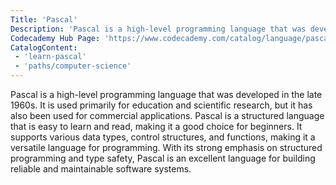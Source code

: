```yaml
---
Title: 'Pascal'
Description: 'Pascal is a high-level programming language that was developed in the late 1960s. It is used primarily for education and scientific research, but it has also been used for commercial applications. Pascal is a structured language that is easy to learn and read, making it a good choice for beginners. It supports various data types, control structures, and functions, making it a versatile language for programming.'
Codecademy Hub Page: 'https://www.codecademy.com/catalog/language/pascal'
CatalogContent:
 - 'learn-pascal'
 - 'paths/computer-science'
---
```

Pascal is a high-level programming language that was developed in the late 1960s. It is used primarily for education and scientific research, but it has also been used for commercial applications. Pascal is a structured language that is easy to learn and read, making it a good choice for beginners. It supports various data types, control structures, and functions, making it a versatile language for programming. With its strong emphasis on structured programming and type safety, Pascal is an excellent language for building reliable and maintainable software systems.